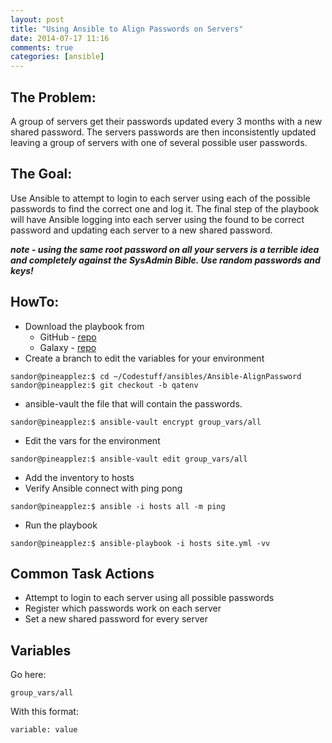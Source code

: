 ```yaml
---
layout: post
title: "Using Ansible to Align Passwords on Servers"
date: 2014-07-17 11:16
comments: true
categories: [ansible]
---
```


## The Problem:
A group of servers get their passwords updated every 3 months with a new shared password.  The servers passwords are then inconsistently updated leaving a group of servers with one of several possible user passwords.  

## The Goal:
Use Ansible to attempt to login to each server using each of the possible passwords to find the correct one and log it.  The final step of the playbook will have Ansible logging into each server using the found to be correct password and updating each server to a new shared password. 

_**note - using the same root password on all your servers is a terrible idea and completely against the SysAdmin Bible.  Use random passwords and keys!**_

<!-- more -->

## HowTo:

  * Download the playbook from
    * GitHub - [repo](https://github.com/e30chris/Ansible-AlignPassword)
    * Galaxy - [repo](https://galaxy.ansible.com/list#/roles/1134)
  * Create a branch to edit the variables for your environment
  
  ```
  sandor@pineapplez:$ cd ~/Codestuff/ansibles/Ansible-AlignPassword
  sandor@pineapplez:$ git checkout -b qatenv    
  ```
  
  * ansible-vault the file that will contain the passwords.
  
  ```
  sandor@pineapplez:$ ansible-vault encrypt group_vars/all
  ```
  
  * Edit the vars for the environment
  
  ```
  sandor@pineapplez:$ ansible-vault edit group_vars/all
  ```
  
  * Add the inventory to hosts
  * Verify Ansible connect with ping pong
  
  ```
  sandor@pineapplez:$ ansible -i hosts all -m ping
  ```
  
  * Run the playbook
  
  ```
  sandor@pineapplez:$ ansible-playbook -i hosts site.yml -vv
  ```

## Common Task Actions

  * Attempt to login to each server using all possible passwords
  * Register which passwords work on each server
  * Set a new shared password for every server  
  

## Variables

Go here:

```
group_vars/all
```

With this format:

```
variable: value
```




